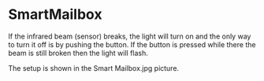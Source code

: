 # SmartMailbox
If the infrared beam (sensor) breaks, the light will turn on and the only way to turn it off is by pushing the button. 
If the button is pressed while there the beam is still broken then the light will flash. 

The setup is shown in the Smart Mailbox.jpg picture. 
